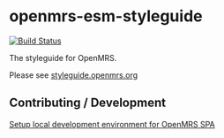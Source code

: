 # openmrs-esm-styleguide
[![Build Status](https://travis-ci.org/openmrs/openmrs-esm-styleguide.svg?branch=master)](https://travis-ci.org/openmrs/openmrs-esm-styleguide)

The styleguide for OpenMRS.

Please see [styleguide.openmrs.org](http://styleguide.openmrs.org/)

## Contributing / Development

[Setup local development environment for OpenMRS SPA](https://wiki.openmrs.org/display/projects/Setup+local+development+environment+for+OpenMRS+SPA)

